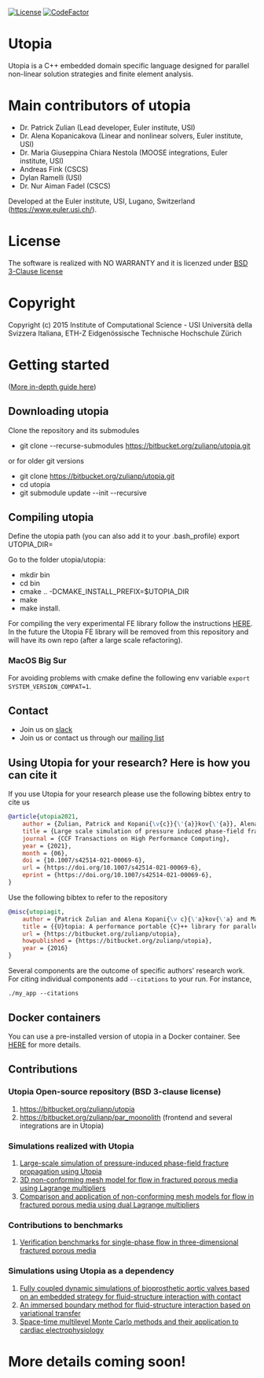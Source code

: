 [![License](https://img.shields.io/badge/License-BSD%203--Clause-blue.svg)](https://opensource.org/licenses/BSD-3-Clause)
[![CodeFactor](https://www.codefactor.io/repository/bitbucket/zulianp/utopia/badge)](https://www.codefactor.io/repository/bitbucket/zulianp/utopia)


# Utopia #
Utopia is a C++ embedded domain specific language designed for parallel non-linear solution strategies and finite element analysis.

# Main contributors of utopia

- Dr. Patrick Zulian (Lead developer, Euler institute, USI)
- Dr. Alena Kopanicakova (Linear and nonlinear solvers, Euler institute, USI)
- Dr. Maria Giuseppina Chiara Nestola (MOOSE integrations, Euler institute, USI)
- Andreas Fink (CSCS)
- Dylan Ramelli (USI)
- Dr. Nur Aiman Fadel (CSCS)

Developed at the Euler institute, USI, Lugano, Switzerland (https://www.euler.usi.ch/).

# License
The software is realized with NO WARRANTY and it is licenzed under [BSD 3-Clause license](https://opensource.org/licenses/BSD-3-Clause)

# Copyright
Copyright (c) 2015 Institute of Computational Science - USI Università della Svizzera Italiana, ETH-Z Eidgenössische Technische Hochschule Zürich

# Getting started

([More in-depth guide here](https://bitbucket.org/zulianp/utopia/wiki/Getting%20started))

## Downloading utopia

Clone the repository and its submodules

- git clone --recurse-submodules https://bitbucket.org/zulianp/utopia.git

or for older git versions

- git clone https://bitbucket.org/zulianp/utopia.git
- cd utopia
- git submodule update --init --recursive

## Compiling utopia
Define the utopia path (you can also add it to your .bash_profile)
export UTOPIA\_DIR=<The absolute path of where you want to install utopia>

Go to the folder utopia/utopia:

- mkdir bin
- cd bin
- cmake .. -DCMAKE\_INSTALL\_PREFIX=$UTOPIA_DIR
- make
- make install.

For compiling the very experimental FE library follow the instructions [HERE](https://bitbucket.org/zulianp/utopia/wiki/Utopia%20FE).
In the future the Utopia FE library will be removed from this repository and will have its own repo (after a large scale refactoring).

### MacOS Big Sur
For avoiding problems with cmake define the following env variable `export SYSTEM_VERSION_COMPAT=1`.

## Contact

- Join us on [slack](https://join.slack.com/t/ics-utopia/signup)
- Join us or contact us through our [mailing list](https://lists.usi.ch/mailman3/postorius/lists/utopia-users.lists.usi.ch)


## Using Utopia for your research? Here is how you can cite it
If you use Utopia for your research please use the following bibtex entry to cite us

```bibtex
@article{utopia2021,
    author = {Zulian, Patrick and Kopani{\v{c}}{\'{a}}kov{\'{a}}, Alena and Nestola, Maria G C and Fadel, Nur and Fink, Andreas and VandeVondele, Joost and Krause, Rolf},
    title = {Large scale simulation of pressure induced phase‐field fracture propagation using {U}topia},
    journal = {CCF Transactions on High Performance Computing},
    year = {2021},
    month = {06},
    doi = {10.1007/s42514-021-00069-6},
    url = {https://doi.org/10.1007/s42514-021-00069-6},
    eprint = {https://doi.org/10.1007/s42514-021-00069-6},
}
```

Use the following bibtex to refer to the repository
```bibtex
@misc{utopiagit,
	author = {Patrick Zulian and Alena Kopani{\v c}{\'a}kov{\'a} and Maria Chiara Giuseppina Nestola and Andreas Fink and Nur Fadel and Alessandro Rigazzi and Victor Magri and Teseo Schneider and Eric Botter and Jan Mankau and Rolf Krause},
	title = {{U}topia: A performance portable {C}++ library for parallel linear and nonlinear algebra. {G}it repository},
	url = {https://bitbucket.org/zulianp/utopia},
	howpublished = {https://bitbucket.org/zulianp/utopia},
	year = {2016}
}
```

Several components are the outcome of specific authors' research work.  For citing individual components add `--citations` to your run. For instance, 
```
./my_app --citations
```

## Docker containers
You can use a pre-installed version of utopia in a Docker container. See [HERE](https://bitbucket.org/zulianp/utopia/wiki/Docker%20containers) for more details.



## Contributions 

### Utopia Open-source repository (BSD 3-clause license)

1. https://bitbucket.org/zulianp/utopia
2. https://bitbucket.org/zulianp/par_moonolith (frontend and several integrations are in Utopia)


###  Simulations realized with Utopia


1. [Large-scale simulation of pressure-induced phase-field fracture propagation using Utopia](https://doi.org/10.1007/s42514-021-00069-6)
2. [3D non-conforming mesh model for flow in fractured porous media using Lagrange multipliers](https://doi.org/10.1016/j.cageo.2019.06.014)
3. [Comparison and application of non-conforming mesh models for flow in fractured porous media using dual Lagrange multipliers](https://doi.org/10.1016/j.jcp.2021.110773)

###  Contributions to benchmarks


1. [Verification benchmarks for single-phase flow in three-dimensional fractured porous media](https://doi.org/10.1016/j.advwatres.2020.103759)

###  Simulations using Utopia as a dependency

1. [Fully coupled dynamic simulations of bioprosthetic aortic valves based on an embedded strategy for fluid-structure interaction with contact](https://doi.org/10.1093/europace/euaa398)
2. [An immersed boundary method for fluid-structure interaction based on variational transfer](https://doi.org/10.1016/j.jcp.2019.108884)
3. [Space-time multilevel Monte Carlo methods and their application to cardiac electrophysiology](https://doi.org/10.1016/j.jcp.2021.110164)


# More details coming soon!

